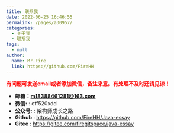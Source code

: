 ```yaml
---
title: 联系我
date: 2022-06-25 16:46:55
permalink: /pages/a30957/
categories: 
  - 关于我
  - 联系我
tags: 
  - null
author: 
  name: Mr.Fire
  link: https://github.com/FireHH
---
```

<font color=red>**有问题可发送email或者添加微信，备注来意。有处理不及时还请见谅！**</font>
- **邮箱：m18388461281@163.com**
- **微信:** : cff520xdd
- **公众号:** : 架构师成长之路
- **Github** : <https://github.com/FireHH/Java-essay>
- **Gitee** : <https://gitee.com/firegitspace/java-essay>